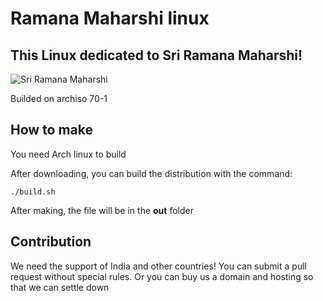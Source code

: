 # Ramana Maharshi linux
## This Linux dedicated to Sri Ramana Maharshi!

![Sri Ramana Maharshi](https://image.jimcdn.com/app/cms/image/transf/none/path/se80bcf7e1bbfb507/image/ic6af81c2e1ef9320/version/1585001787/image.jpg)

Builded on archiso 70-1

## How to make

You need Arch linux to build

After downloading, you can build the distribution with the command:
```
./build.sh
```
After making, the file will be in the **out** folder

## Contribution

We need the support of India and other countries! You can submit a pull request without special rules. Or you can buy us a domain and hosting so that we can settle down